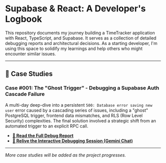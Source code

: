 # Supabase & React: A Developer's Logbook

This repository documents my journey building a TimeTracker application with React, TypeScript, and Supabase. It serves as a collection of detailed debugging reports and architectural decisions. As a starting developer, I'm using this space to solidify my learnings and help others who might encounter similar issues.

---

## 📂 Case Studies

### Case #001: The "Ghost Trigger" - Debugging a Supabase Auth Cascade Failure

A multi-day deep-dive into a persistent `500: Database error saving new user` error caused by a cascading series of issues, including a "ghost" PostgreSQL trigger, frontend data mismatches, and RLS (Row Level Security) complexities. The final solution involved a strategic shift from an automated trigger to an explicit RPC call.

* **[📄 Read the Full Debug Report](./case-001-auth-trigger/report.md)**
* **[💬 Relive the Interactive Debugging Session (Gemini Chat)](https://g.co/gemini/share/3982645bdc70)**

---

*More case studies will be added as the project progresses.*
